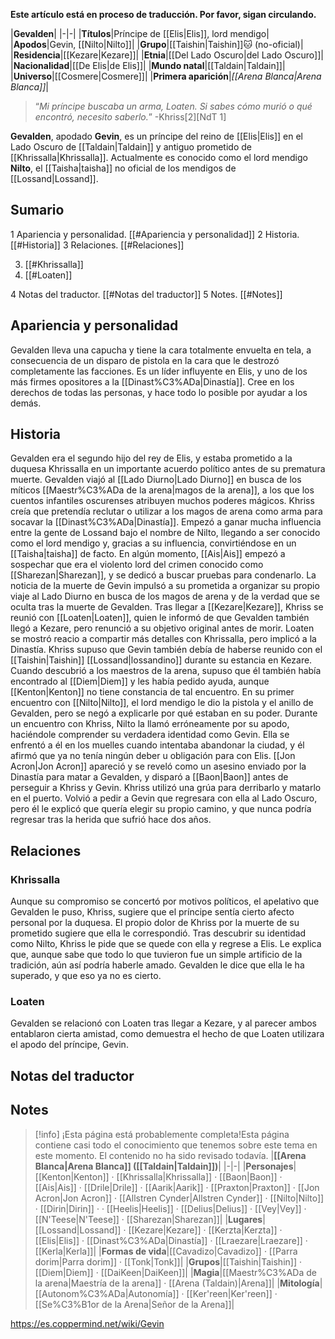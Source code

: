 **Este artículo está en proceso de traducción. Por favor, sigan circulando.**


|**Gevalden**|
|-|-|
|**Títulos**|Príncipe de [[Elis\|Elis]], lord mendigo|
|**Apodos**|Gevin, [[Nilto\|Nilto]]|
|**Grupo**|[[Taishin\|Taishin]]🐱︎ (no-oficial)|
|**Residencia**|[[Kezare\|Kezare]]|
|**Etnia**|[[Del Lado Oscuro\|del Lado Oscuro]]|
|**Nacionalidad**|[[De Elis\|de Elis]]|
|**Mundo natal**|[[Taldain\|Taldain]]|
|**Universo**|[[Cosmere\|Cosmere]]|
|**Primera aparición**|*[[Arena Blanca\|Arena Blanca]]*|

>“*Mi príncipe buscaba un arma, Loaten. Si sabes cómo murió o qué encontró, necesito saberlo.*”
\-Khriss[2][NdT 1]


**Gevalden**, apodado **Gevin**, es un príncipe del reino de [[Elis\|Elis]] en el Lado Oscuro de [[Taldain\|Taldain]] y antiguo prometido de [[Khrissalla\|Khrissalla]]. Actualmente es conocido como el lord mendigo **Nilto**, el [[Taisha\|taisha]] no oficial de los mendigos de [[Lossand\|Lossand]].

## Sumario

1 Apariencia y personalidad. [[#Apariencia y personalidad]] 
2 Historia. [[#Historia]] 
3 Relaciones. [[#Relaciones]] 

3. [[#Khrissalla]] 
3. [[#Loaten]] 


4 Notas del traductor. [[#Notas del traductor]] 
5 Notes. [[#Notes]] 


## Apariencia y personalidad
Gevalden lleva una capucha y tiene la cara totalmente envuelta en tela, a consecuencia de un disparo de pistola en la cara que le destrozó completamente las facciones.
Es un líder influyente en Elis, y uno de los más firmes opositores a la [[Dinast%C3%ADa\|Dinastía]]. Cree en los derechos de todas las personas, y hace todo lo posible por ayudar a los demás.

## Historia
Gevalden era el segundo hijo del rey de Elis, y estaba prometido a la duquesa Khrissalla en un importante acuerdo político antes de su prematura muerte. Gevalden viajó al [[Lado Diurno\|Lado Diurno]] en busca de los míticos [[Maestr%C3%ADa de la arena\|magos de la arena]], a los que los cuentos infantiles oscurenses atribuyen muchos poderes mágicos. Khriss creía que pretendía reclutar o utilizar a los magos de arena como arma para socavar la [[Dinast%C3%ADa\|Dinastía]].
Empezó a ganar mucha influencia entre la gente de Lossand bajo el nombre de Nilto, llegando a ser conocido como el lord mendigo y, gracias a su influencia, convirtiéndose en un [[Taisha\|taisha]] de facto. En algún momento, [[Ais\|Ais]] empezó a sospechar que era el violento lord del crimen conocido como [[Sharezan\|Sharezan]], y se dedicó a buscar pruebas para condenarlo.
La noticia de la muerte de Gevin impulsó a su prometida a organizar su propio viaje al Lado Diurno en busca de los magos de arena y de la verdad que se oculta tras la muerte de Gevalden. Tras llegar a [[Kezare\|Kezare]], Khriss se reunió con [[Loaten\|Loaten]], quien le informó de que Gevalden también llegó a Kezare, pero renunció a su objetivo original antes de morir. Loaten se mostró reacio a compartir más detalles con Khrissalla, pero implicó a la Dinastía. Khriss supuso que Gevin también debía de haberse reunido con el [[Taishin\|Taishin]] [[Lossand\|lossandino]] durante su estancia en Kezare. Cuando descubrió a los maestros de la arena, supuso que él también había encontrado al [[Diem\|Diem]] y les había pedido ayuda, aunque [[Kenton\|Kenton]] no tiene constancia de tal encuentro. En su primer encuentro con [[Nilto\|Nilto]], el lord mendigo le dio la pistola y el anillo de Gevalden, pero se negó a explicarle por qué estaban en su poder.
Durante un encuentro con Khriss, Nilto la llamó erróneamente por su apodo, haciéndole comprender su verdadera identidad como Gevin. Ella se enfrentó a él en los muelles cuando intentaba abandonar la ciudad, y él afirmó que ya no tenía ningún deber u obligación para con Elis. [[Jon Acron\|Jon Acron]] apareció y se reveló como un asesino enviado por la Dinastía para matar a Gevalden, y disparó a [[Baon\|Baon]] antes de perseguir a Khriss y Gevin. Khriss utilizó una grúa para derribarlo y matarlo en el puerto. Volvió a pedir a Gevin que regresara con ella al Lado Oscuro, pero él le explicó que quería elegir su propio camino, y que nunca podría regresar tras la herida que sufrió hace dos años.

## Relaciones
### Khrissalla
Aunque su compromiso se concertó por motivos políticos, el apelativo que Gevalden le puso, Khriss, sugiere que el príncipe sentía cierto afecto personal por la duquesa. El propio dolor de Khriss por la muerte de su prometido sugiere que ella le correspondió. Tras descubrir su identidad como Nilto, Khriss le pide que se quede con ella y regrese a Elis. Le explica que, aunque sabe que todo lo que tuvieron fue un simple artificio de la tradición, aún así podría haberle amado. Gevalden le dice que ella le ha superado, y que eso ya no es cierto.

### Loaten
Gevalden se relacionó con Loaten tras llegar a Kezare, y al parecer ambos entablaron cierta amistad, como demuestra el hecho de que Loaten utilizara el apodo del príncipe, Gevin.

## Notas del traductor

## Notes

> [!info] ¡Esta página está probablemente completa!Esta página contiene casi todo el conocimiento que tenemos sobre este tema en este momento.
El contenido no ha sido revisado todavía.
|**[[Arena Blanca\|Arena Blanca]] ([[Taldain\|Taldain]])**|
|-|-|
|**Personajes**|[[Kenton\|Kenton]] · [[Khrissalla\|Khrissalla]] · [[Baon\|Baon]] · [[Ais\|Ais]] · [[Drile\|Drile]] · [[Aarik\|Aarik]] · [[Praxton\|Praxton]] · [[Jon Acron\|Jon Acron]] · [[Allstren Cynder\|Allstren Cynder]] · [[Nilto\|Nilto]] · [[Dirin\|Dirin]] ·  · [[Heelis\|Heelis]] · [[Delius\|Delius]] · [[Vey\|Vey]] · [[N'Teese\|N'Teese]] · [[Sharezan\|Sharezan]]|
|**Lugares**|[[Lossand\|Lossand]] · [[Kezare\|Kezare]] · [[Kerzta\|Kerzta]] · [[Elis\|Elis]] · [[Dinast%C3%ADa\|Dinastía]] · [[Lraezare\|Lraezare]] · [[Kerla\|Kerla]]|
|**Formas de vida**|[[Cavadizo\|Cavadizo]] · [[Parra dorim\|Parra dorim]] · [[Tonk\|Tonk]]|
|**Grupos**|[[Taishin\|Taishin]] · [[Diem\|Diem]] · [[DaiKeen\|DaiKeen]]|
|**Magia**|[[Maestr%C3%ADa de la arena\|Maestría de la arena]] · [[Arena (Taldain)\|Arena]]|
|**Mitología**|[[Autonom%C3%ADa\|Autonomía]] · [[Ker'reen\|Ker'reen]] · [[Se%C3%B1or de la Arena\|Señor de la Arena]]|



https://es.coppermind.net/wiki/Gevin